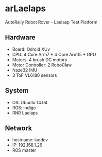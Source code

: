 # arLaelaps
AutoRally Robot Rover - Laelasp Test Platform

## Hardware
* Board: Odroid XUv
* CPU: 4 Core Arm7 + 4 Core Arm15 + GPU
* Motors: 4 brush DC motors
* Motor Controller: 2 RoboClaw 
* Naze32 IMU
* 3 ToF VL6180 sensors

## System
* OS: Ubuntu 14.04
* ROS: indigo
* RNR Laelaps

## Network
* hostname: laedev
* IP: 192.168.1.26
* ROS master
